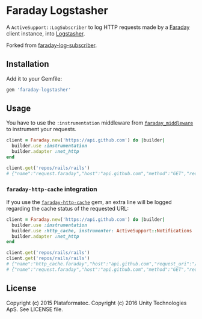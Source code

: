 # Faraday Logstasher

A `ActiveSupport::LogSubscriber` to log HTTP requests made by a [Faraday](https://github.com/lostisland/faraday) client instance, into [Logstasher](https://github.com/shadabahmed/logstasher).

Forked from [faraday-log-subscriber](https://github.com/plataformatec/faraday-log-subscriber).

## Installation

Add it to your Gemfile:

```ruby
gem 'faraday-logstasher'
```

## Usage

You have to use the `:instrumentation` middleware from [`faraday_middleware`](https://github.com/lostisland/faraday_middleware) to
instrument your requests.

```ruby
client = Faraday.new('https://api.github.com') do |builder|
  builder.use :instrumentation
  builder.adapter :net_http
end

client.get('repos/rails/rails')
# {"name":"request.faraday","host":"api.github.com","method":"GET","request_uri":"/repos/rails/rails","status":200,"duration":551.33,"source":"unknown","tags":[],"@timestamp":"2016-09-22T14:24:08.047Z","@version":"1"}
```

### `faraday-http-cache` integration

If you use the [`faraday-http-cache`](https://github.com/plataformatec/faraday-http-cache) gem, an extra line will be logged regarding
the cache status of the requested URL:


```ruby
client = Faraday.new('https://api.github.com') do |builder|
  builder.use :instrumentation
  builder.use :http_cache, instrumenter: ActiveSupport::Notifications
  builder.adapter :net_http
end

client.get('repos/rails/rails')
client.get('repos/rails/rails')
# {"name":"http_cache.faraday","host":"api.github.com","request_uri":"/repos/rails/rails","cache_status":"fresh","source":"unknown","tags":[],"@timestamp":"2016-09-22T14:25:41.141Z","@version":"1"}
# {"name":"request.faraday","host":"api.github.com","method":"GET","request_uri":"/repos/rails/rails","status":200,"duration":1.98,"source":"unknown","tags":[],"@timestamp":"2016-09-22T14:25:41.142Z","@version":"1"}

```

## License

Copyright (c) 2015 Plataformatec.
Copyright (c) 2016 Unity Technologies ApS.
See LICENSE file.
